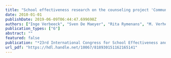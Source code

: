 ```yaml
---
title: "School effectiveness research on the counseling project 'Communities along the language Border and in the Suburbs of Brussels'"
date: 2010-01-01
publishDate: 2019-06-09T06:44:47.699698Z
authors: ["Inge Verbeeck", "Sven De Maeyer", "Rita Rymenans", "M. Verhelst", "G. Ramaut"]
publication_types: ["6"]
abstract: ""
featured: false
publication: "*23rd International Congress for School Effectiveness and Improvement 2010: empowering schools for learning: from improvement policy to effective practice, Kuala Lumpur Convention Centre, Kuala Lumpur, Malaysia, 5-8 January 2010*"
url_pdf: "https://hdl.handle.net/10067/818930151162165141"
---
```


